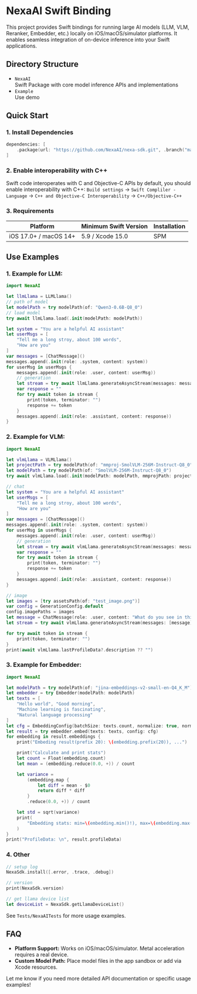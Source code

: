 # NexaAI Swift Binding

This project provides Swift bindings for running large AI models (LLM, VLM, Reranker, Embedder, etc.) locally on iOS/macOS/simulator platforms. It enables seamless integration of on-device inference into your Swift applications.

## Directory Structure

- `NexaAI`  
  Swift Package with core model inference APIs and implementations
- `Example`  
  Use demo

## Quick Start

### 1. Install Dependencies

```swift
dependencies: [
    .package(url: "https://github.com/NexaAI/nexa-sdk.git", .branch("main"))
]
```

### 2. Enable interoperability with C++

Swift code interoperates with C and Objective-C APIs by default, you should enable interoperability with C++:
`Build settings` -> `Swift Compliler - Language` -> `C++ and Objective-C Interoperability` -> `C++/Objective-C++`

### 3. Requirements

| Platform              | Minimum Swift Version | Installation |
| --------------------- | --------------------- | ------------ |
| iOS 17.0+ / macOS 14+ | 5.9 / Xcode 15.0      | SPM          |

## Use Examples

### 1. Example for LLM:

```swift
import NexaAI

let llmLlama = LLMLlama()
// path of model
let modelPath = try modelPath(of: "Qwen3-0.6B-Q8_0")
// load model
try await llmLlama.load(.init(modelPath: modelPath))

let system = "You are a helpful AI assistant"
let userMsgs = [
    "Tell me a long stroy, about 100 words",
    "How are you"
]
var messages = [ChatMessage]()
messages.append(.init(role: .system, content: system))
for userMsg in userMsgs {
    messages.append(.init(role: .user, content: userMsg))
    // generation
    let stream = try await llmLlama.generateAsyncStream(messages: messages)
    var response = ""
    for try await token in stream {
        print(token, terminator: "")
        response += token
    }
    messages.append(.init(role: .assistant, content: response))
}
```

### 2. Example for VLM:

```swift
import NexaAI

let vlmLlama = VLMLlama()
let projectPath = try modelPath(of: "mmproj-SmolVLM-256M-Instruct-Q8_0")
let modelPath = try modelPath(of: "SmolVLM-256M-Instruct-Q8_0")
try await vlmLlama.load(.init(modelPath: modelPath, mmprojPath: projectPath))

// chat
let system = "You are a helpful AI assistant"
let userMsgs = [
    "Tell me a long stroy, about 100 words",
    "How are you"
]
var messages = [ChatMessage]()
messages.append(.init(role: .system, content: system))
for userMsg in userMsgs {
    messages.append(.init(role: .user, content: userMsg))
    // generation
    let stream = try await vlmLlama.generateAsyncStream(messages: messages)
    var response = ""
    for try await token in stream {
        print(token, terminator: "")
        response += token
    }
    messages.append(.init(role: .assistant, content: response))
}

// image
let images = [try assetsPath(of: "test_image.png")]
var config = GenerationConfig.default
config.imagePaths = images
let message = ChatMessage(role: .user, content: "What do you see in this image", images: images)
let stream = try await vlmLlama.generateAsyncStream(messages: [message], options: .init(config: config))

for try await token in stream {
    print(token, terminator: "")
}
print(await vlmLlama.lastProfileData?.description ?? "")
```

### 3. Example for Embedder:

```swift
import NexaAI

let modelPath = try modelPath(of: "jina-embeddings-v2-small-en-Q4_K_M")
let embedder = try Embedder(modelPath: modelPath)
let texts = [
    "Hello world", "Good morning",
    "Machine learning is fascinating",
    "Natural language processing"
]
let cfg = EmbeddingConfig(batchSize: texts.count, normalize: true, normalizeMethod: .l2)
let result = try embedder.embed(texts: texts, config: cfg)
for embedding in result.embeddings {
    print("Embeding result(prefix 20): \(embedding.prefix(20)), ...")

    print("Calculate and print stats")
    let count = Float(embedding.count)
    let mean = (embedding.reduce(0.0, +)) / count

    let variance =
        (embedding.map {
            let diff = mean - $0
            return diff * diff
        }
        .reduce(0.0, +)) / count

    let std = sqrt(variance)
    print(
        "Embedding stats: min=\(embedding.min()!), max=\(embedding.max()!), mean=\(mean), std=\(std)"
    )
}
print("ProfileData: \n", result.profileData)
```

### 4. Other

```swift
// setup log
NexaSdk.install([.error, .trace, .debug])

// version
print(NexaSdk.version)

// get llama device list
let deviceList = NexaSdk.getLlamaDeviceList()
```

See `Tests/NexaAITests` for more usage examples.

## FAQ

- **Platform Support:** Works on iOS/macOS/simulator. Metal acceleration requires a real device.
- **Custom Model Path:** Place model files in the app sandbox or add via Xcode resources.

Let me know if you need more detailed API documentation or specific usage examples!
